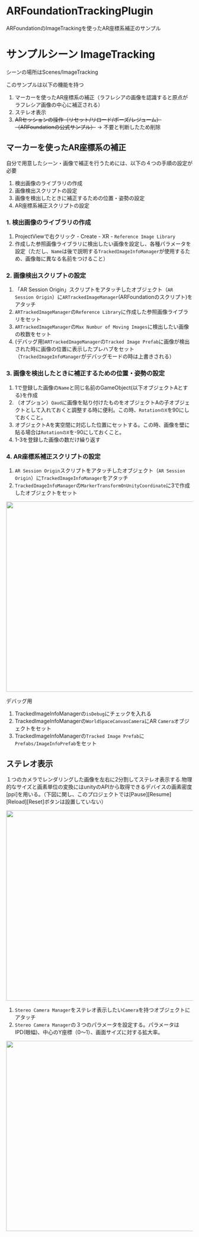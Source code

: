 # ARFoundationTrackingPlugin
ARFoundationのImageTrackingを使ったAR座標系補正のサンプル
# サンプルシーン ImageTracking
シーンの場所はScenes/ImageTracking

このサンプルは以下の機能を持つ
1. マーカーを使ったAR座標系の補正（ラフレシアの画像を認識すると原点がラフレシア画像の中心に補正される）
1. ステレオ表示
1. ~~ARセッションの操作（リセット/リロード/ポーズ/レジューム）（ARFoundationの公式サンプル）~~ → 不要と判断したため削除

## マーカーを使ったAR座標系の補正
自分で用意したシーン・画像で補正を行うためには、以下の４つの手順の設定が必要
1. 検出画像のライブラリの作成
1. 画像検出スクリプトの設定
1. 画像を検出したときに補正するための位置・姿勢の設定
1. AR座標系補正スクリプトの設定

### 1. 検出画像のライブラリの作成
1. ProjectViewで右クリック - Create - XR - `Reference Image Library`
1. 作成した参照画像ライブラリに検出したい画像を設定し、各種パラメータを設定（ただし、`Name`は後で説明する`TrackedImageInfoManager`が使用するため、画像毎に異なる名前をつけること）

### 2. 画像検出スクリプトの設定
1. 「AR Session Origin」スクリプトをアタッチしたオブジェクト（`AR Session Origin`）に`ARTrackedImageManager`(ARFoundationのスクリプト)をアタッチ
1. `ARTrackedImageManager`の`Reference Library`に作成した参照画像ライブラリをセット
1. `ARTrackedImageManager`の`Max Numbur of Moving Images`に検出したい画像の枚数をセット
1. (デバッグ用)`ARTrackedImageManager`の`Tracked Image Prefab`に画像が検出された時に画像の位置に表示したプレハブをセット（`TrackedImageInfoManager`がデバッグモードの時は上書きされる）

### 3. 画像を検出したときに補正するための位置・姿勢の設定
1. 1で登録した画像の`Name`と同じ名前のGameObject(以下オブジェクトAとする)を作成
1. （オプション）`Qaud`に画像を貼り付けたものをオブジェクトAの子オブジェクトとして入れておくと調整する時に便利。この時、`RotationのX`を90にしておくこと。
1. オブジェクトAを実空間に対応した位置にセットする。この時、画像を壁に貼る場合は`RotationのX`を-90にしておくこと。
1. 1-3を登録した画像の数だけ繰り返す

### 4. AR座標系補正スクリプトの設定
1. `AR Session Origin`スクリプトをアタッチしたオブジェクト（`AR Session Origin`）に`TrackedImageInfoManager`をアタッチ
1. `TrackedImageInfoManager`の`MarkerTransformOnUnityCoordinate`に3で作成したオブジェクトをセット
<img src="https://github.com/meleap/ARFoundationImageTrackingCaribrationOrigin/blob/master/images/MarkerSetting.png" width="512">

デバッグ用
1. TrackedImageInfoManagerの`isDebug`にチェックを入れる
1. TrackedImageInfoManagerの`WorldSpaceCanvasCamera`にAR `Camera`オブジェクトをセット
1. TrackedImageInfoManagerの`Tracked Image Prefab`に`Prefabs/ImageInfoPrefab`をセット

## ステレオ表示
１つのカメラでレンダリングした画像を左右に2分割してステレオ表示する.物理的なサイズと画素単位の変換にはunityのAPIから取得できるデバイスの画素密度[ppi]を用いる。（下図に関し、このプロジェクトでは[Pause][Resume] [Reload][Reset]ボタンは設置していない）


<img src="https://github.com/meleap/ARFoundationImageTrackingCaribrationOrigin/blob/master/images/StereoOverview.png" width="512">

1. `Stereo Camera Manager`をステレオ表示したい`Camera`を持つオブジェクトにアタッチ
1. `Stereo Camera Manager`の３つのパラメータを設定する。パラメータはIPD(眼幅)、中心のY座標（0〜1）、画面サイズに対する拡大率。
<img src="https://github.com/meleap/ARFoundationImageTrackingCaribrationOrigin/blob/master/images/StereoSettings.png" width="512">
